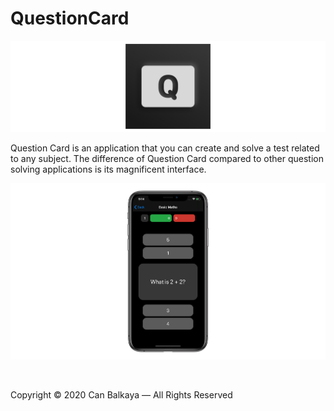 # QuestionCard

![Project Row 1](Images/Icon.png)

Question Card is an application that you can create and solve a test related to any subject. The difference of Question Card compared to other question solving applications is its magnificent interface.

![Project Row 2](Images/iPhoneXs.png)

&nbsp;

Copyright © 2020 Can Balkaya — All Rights Reserved
